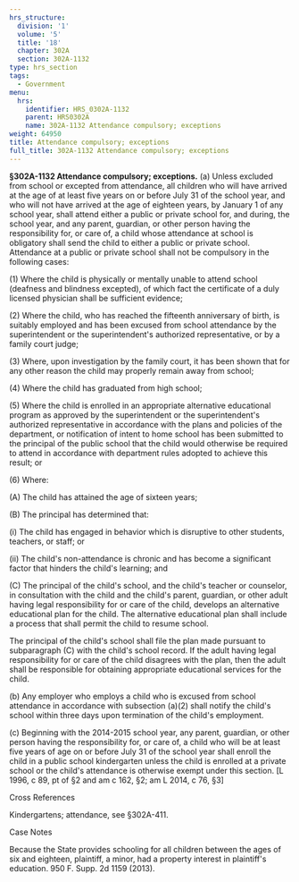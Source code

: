 ```yaml
---
hrs_structure:
  division: '1'
  volume: '5'
  title: '18'
  chapter: 302A
  section: 302A-1132
type: hrs_section
tags:
  - Government
menu:
  hrs:
    identifier: HRS_0302A-1132
    parent: HRS0302A
    name: 302A-1132 Attendance compulsory; exceptions
weight: 64950
title: Attendance compulsory; exceptions
full_title: 302A-1132 Attendance compulsory; exceptions
---
```

**§302A-1132 Attendance compulsory; exceptions.** (a) Unless excluded from school or excepted from attendance, all children who will have arrived at the age of at least five years on or before July 31 of the school year, and who will not have arrived at the age of eighteen years, by January 1 of any school year, shall attend either a public or private school for, and during, the school year, and any parent, guardian, or other person having the responsibility for, or care of, a child whose attendance at school is obligatory shall send the child to either a public or private school. Attendance at a public or private school shall not be compulsory in the following cases:

(1) Where the child is physically or mentally unable to attend school (deafness and blindness excepted), of which fact the certificate of a duly licensed physician shall be sufficient evidence;

(2) Where the child, who has reached the fifteenth anniversary of birth, is suitably employed and has been excused from school attendance by the superintendent or the superintendent's authorized representative, or by a family court judge;

(3) Where, upon investigation by the family court, it has been shown that for any other reason the child may properly remain away from school;

(4) Where the child has graduated from high school;

(5) Where the child is enrolled in an appropriate alternative educational program as approved by the superintendent or the superintendent's authorized representative in accordance with the plans and policies of the department, or notification of intent to home school has been submitted to the principal of the public school that the child would otherwise be required to attend in accordance with department rules adopted to achieve this result; or

(6) Where:

(A) The child has attained the age of sixteen years;

(B) The principal has determined that:

(i) The child has engaged in behavior which is disruptive to other students, teachers, or staff; or

(ii) The child's non-attendance is chronic and has become a significant factor that hinders the child's learning; and

(C) The principal of the child's school, and the child's teacher or counselor, in consultation with the child and the child's parent, guardian, or other adult having legal responsibility for or care of the child, develops an alternative educational plan for the child. The alternative educational plan shall include a process that shall permit the child to resume school.

The principal of the child's school shall file the plan made pursuant to subparagraph (C) with the child's school record. If the adult having legal responsibility for or care of the child disagrees with the plan, then the adult shall be responsible for obtaining appropriate educational services for the child.

(b) Any employer who employs a child who is excused from school attendance in accordance with subsection (a)(2) shall notify the child's school within three days upon termination of the child's employment.

(c) Beginning with the 2014-2015 school year, any parent, guardian, or other person having the responsibility for, or care of, a child who will be at least five years of age on or before July 31 of the school year shall enroll the child in a public school kindergarten unless the child is enrolled at a private school or the child's attendance is otherwise exempt under this section. [L 1996, c 89, pt of §2 and am c 162, §2; am L 2014, c 76, §3]

Cross References

Kindergartens; attendance, see §302A-411.

Case Notes

Because the State provides schooling for all children between the ages of six and eighteen, plaintiff, a minor, had a property interest in plaintiff's education. 950 F. Supp. 2d 1159 (2013).
